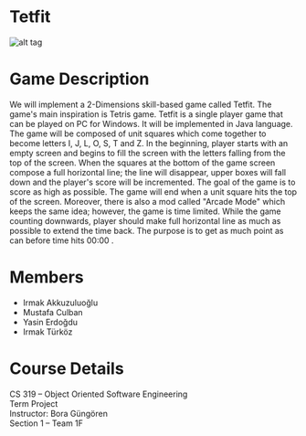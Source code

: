 
# Tetfit
![alt tag](http://prnt.sc/ed51wp)
# Game Description 
We will implement a 2-Dimensions skill-based game called Tetfit. The game's main inspiration is Tetris game. Tetfit is a single player game that can be played on PC for Windows. It will be implemented in Java language.
The game will be composed of unit squares which come together to become letters  I, J, L, O, S, T and Z. In the beginning, player starts with an empty screen and begins to fill the screen with the letters falling from the top of the screen. When the squares at the bottom of the game screen compose a full horizontal line; the line will disappear, upper boxes will fall down and the player's score will be incremented. The goal of the game is to score as high as possible. The game will end when a unit square hits the top of the screen.
Moreover, there is also a mod called "Arcade Mode" which keeps the same idea; however, the game is time limited. While the game counting downwards, player should make full horizontal line as much as possible to extend the time back. The purpose is to get as much point as can before time hits 00:00 .

# Members

* Irmak Akkuzuluoğlu
* Mustafa Culban
* Yasin Erdoğdu
* Irmak Türköz

# Course Details
CS 319 – Object Oriented Software Engineering   
Term Project   
Instructor: Bora Güngören   
Section 1 – Team 1F  
